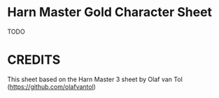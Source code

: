 Harn Master Gold Character Sheet
===========================

TODO

CREDITS
===========

This sheet based on the Harn Master 3 sheet by Olaf van Tol (https://github.com/olafvantol)